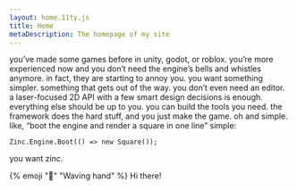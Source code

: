 ```yaml
---
layout: home.11ty.js
title: Home
metaDescription: The homepage of my site
---
```


you’ve made some games before in unity, godot, or roblox. you’re more experienced now and you don’t need the engine’s bells and whistles anymore. in fact, they are starting to annoy you. you want something simpler. something that gets out of the way. you don’t even need an editor. a laser-focused 2D API with a few smart design decisions is enough. everything else should be up to you. you can build the tools you need. the framework does the hard stuff, and you just make the game. oh and simple. like, “boot the engine and render a square in one line” simple:

```
Zinc.Engine.Boot(() => new Square());
```

you want zinc.

{% emoji "👋" "Waving hand" %} Hi there!